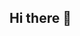 ## Hi there 👋

<!--
**quantachroma/quantachroma** is a ✨ _special_ ✨ repository because its `README.md` (this file) appears on your GitHub profile.

Here are some ideas to get you started:

- 🔭 I’m currently working on Cs50 and Cs50P
- 🌱 I’m currently learning  Python , R and C
- 👯 I’m looking to collaborate on creating an App for my college.
- 🤔 I’m looking for help with starting my journey as a developer , I'm open to exploring both web and App dev.
- 💬 Ask me about ideas and codes.
- 😄 Pronouns: she/her
- ⚡ Fun fact: I love exploring and adapting to new skills. 
-->
